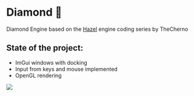 # Diamond 💎
Diamond Engine based on the [Hazel](https://github.com/TheCherno/Hazel) engine coding series by TheCherno

## State of the project:
- ImGui windows with docking
- Input from keys and mouse implemented
- OpenGL rendering

![](https://i.imgur.com/dBPJGAk.png)
